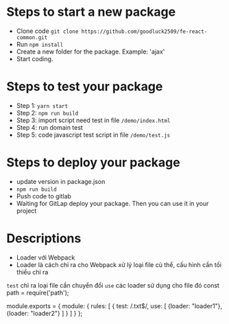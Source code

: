 # Steps to start a new package
- Clone code `git clone https://github.com/goodluck2509/fe-react-common.git`
- Run `npm install`
- Create a new folder for the package. Example: 'ajax'
- Start coding.

# Steps to test your package
  * Step 1: `yarn start`
  * Step 2: `npm run build`
  * Step 3: import script need test in file `/demo/index.html`
  * Step 4: run domain test
  * Step 5: code javascript test script in file `/demo/test.js`

# Steps to deploy your package
- update version in package.json
- `npm run build`
- Push code to gitlab
- Waiting for GitLap deploy your package. Then you can use it in your project
# Descriptions
- Loader với Webpack
- Loader là cách chỉ ra cho Webpack xử lý loại file củ thể, cấu hình cần tối thiểu chỉ ra

`test` chỉ ra loại file cần chuyển đổi
`use` các loader sử dụng cho file đó
const path = require('path');

module.exports = {
  module: {
    rules: [
      { test: /\.txt$/,
        use: [
                {loader: "loader1"},
                {loader: "loader2"}
             ]
      }
    ]
  }
};